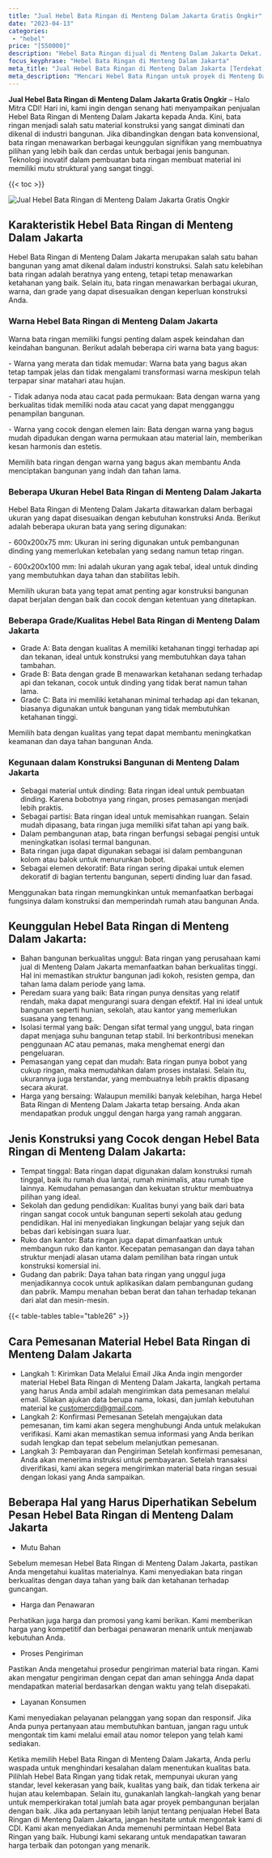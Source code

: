 ```yaml
---
title: "Jual Hebel Bata Ringan di Menteng Dalam Jakarta Gratis Ongkir"
date: "2023-04-13"
categories:
 - "hebel"
price: "[550000]"
description: "Hebel Bata Ringan dijual di Menteng Dalam Jakarta Dekat. Hebel Bata Ringan ini sering digunakan dalam proyek pembangunan sebagai bahan bangunan dinding yang kuat dan tahan lama. Silakan hubungi kami untuk informasi lebih lanjut."
focus_keyphrase: "Hebel Bata Ringan di Menteng Dalam Jakarta"
meta_title: "Jual Hebel Bata Ringan di Menteng Dalam Jakarta [Terdekat] - CDI"
meta_description: "Mencari Hebel Bata Ringan untuk proyek di Menteng Dalam Jakarta? Kami menawarkan Hebel Bata Ringan berkualitas untuk bahan bangunan dinding. Segera dapatkan penawaran terbaik."
---
```


**Jual Hebel Bata Ringan di Menteng Dalam Jakarta Gratis Ongkir** – Halo Mitra CDI! Hari ini, kami ingin dengan senang hati menyampaikan penjualan Hebel Bata Ringan di Menteng Dalam Jakarta kepada Anda. Kini, bata ringan menjadi salah satu material konstruksi yang sangat diminati dan dikenal di industri bangunan. Jika dibandingkan dengan bata konvensional, bata ringan menawarkan berbagai keunggulan signifikan yang membuatnya pilihan yang lebih baik dan cerdas untuk berbagai jenis bangunan. Teknologi inovatif dalam pembuatan bata ringan membuat material ini memiliki mutu struktural yang sangat tinggi.

{{< toc >}}

![Jual Hebel Bata Ringan di Menteng Dalam Jakarta Gratis Ongkir](/images/hebel/hebel-bataringan-25.jpg)

## Karakteristik Hebel Bata Ringan di Menteng Dalam Jakarta

Hebel Bata Ringan di Menteng Dalam Jakarta merupakan salah satu bahan bangunan yang amat dikenal dalam industri konstruksi. Salah satu kelebihan bata ringan adalah beratnya yang enteng, tetapi tetap menawarkan ketahanan yang baik. Selain itu, bata ringan menawarkan berbagai ukuran, warna, dan grade yang dapat disesuaikan dengan keperluan konstruksi Anda.

### Warna Hebel Bata Ringan di Menteng Dalam Jakarta

Warna bata ringan memiliki fungsi penting dalam aspek keindahan dan keindahan bangunan. Berikut adalah beberapa ciri warna bata yang bagus:

\- Warna yang merata dan tidak memudar: Warna bata yang bagus akan tetap tampak jelas dan tidak mengalami transformasi warna meskipun telah terpapar sinar matahari atau hujan.

\- Tidak adanya noda atau cacat pada permukaan: Bata dengan warna yang berkualitas tidak memiliki noda atau cacat yang dapat mengganggu penampilan bangunan.

\- Warna yang cocok dengan elemen lain: Bata dengan warna yang bagus mudah dipadukan dengan warna permukaan atau material lain, memberikan kesan harmonis dan estetis.

Memilih bata ringan dengan warna yang bagus akan membantu Anda menciptakan bangunan yang indah dan tahan lama.

### Beberapa Ukuran Hebel Bata Ringan di Menteng Dalam Jakarta

Hebel Bata Ringan di Menteng Dalam Jakarta ditawarkan dalam berbagai ukuran yang dapat disesuaikan dengan kebutuhan konstruksi Anda. Berikut adalah beberapa ukuran bata yang sering digunakan:

\- 600x200x75 mm: Ukuran ini sering digunakan untuk pembangunan dinding yang memerlukan ketebalan yang sedang namun tetap ringan.

\- 600x200x100 mm: Ini adalah ukuran yang agak tebal, ideal untuk dinding yang membutuhkan daya tahan dan stabilitas lebih.

Memilih ukuran bata yang tepat amat penting agar konstruksi bangunan dapat berjalan dengan baik dan cocok dengan ketentuan yang ditetapkan.

### Beberapa Grade/Kualitas Hebel Bata Ringan di Menteng Dalam Jakarta

*   Grade A: Bata dengan kualitas A memiliki ketahanan tinggi terhadap api dan tekanan, ideal untuk konstruksi yang membutuhkan daya tahan tambahan.
*   Grade B: Bata dengan grade B menawarkan ketahanan sedang terhadap api dan tekanan, cocok untuk dinding yang tidak berat namun tahan lama.
*   Grade C: Bata ini memiliki ketahanan minimal terhadap api dan tekanan, biasanya digunakan untuk bangunan yang tidak membutuhkan ketahanan tinggi.

Memilih bata dengan kualitas yang tepat dapat membantu meningkatkan keamanan dan daya tahan bangunan Anda.

### Kegunaan dalam Konstruksi Bangunan di Menteng Dalam Jakarta

*   Sebagai material untuk dinding: Bata ringan ideal untuk pembuatan dinding. Karena bobotnya yang ringan, proses pemasangan menjadi lebih praktis.
*   Sebagai partisi: Bata ringan ideal untuk memisahkan ruangan. Selain mudah dipasang, bata ringan juga memiliki sifat tahan api yang baik.
*   Dalam pembangunan atap, bata ringan berfungsi sebagai pengisi untuk meningkatkan isolasi termal bangunan.
*   Bata ringan juga dapat digunakan sebagai isi dalam pembangunan kolom atau balok untuk menurunkan bobot.
*   Sebagai elemen dekoratif: Bata ringan sering dipakai untuk elemen dekoratif di bagian tertentu bangunan, seperti dinding luar dan fasad.

Menggunakan bata ringan memungkinkan untuk memanfaatkan berbagai fungsinya dalam konstruksi dan memperindah rumah atau bangunan Anda.

## Keunggulan Hebel Bata Ringan di Menteng Dalam Jakarta:

*   Bahan bangunan berkualitas unggul: Bata ringan yang perusahaan kami jual di Menteng Dalam Jakarta memanfaatkan bahan berkualitas tinggi. Hal ini memastikan struktur bangunan jadi kokoh, resisten gempa, dan tahan lama dalam periode yang lama.
*   Peredam suara yang baik: Bata ringan punya densitas yang relatif rendah, maka dapat mengurangi suara dengan efektif. Hal ini ideal untuk bangunan seperti hunian, sekolah, atau kantor yang memerlukan suasana yang tenang.
*   Isolasi termal yang baik: Dengan sifat termal yang unggul, bata ringan dapat menjaga suhu bangunan tetap stabil. Ini berkontribusi menekan penggunaan AC atau pemanas, maka menghemat energi dan pengeluaran.
*   Pemasangan yang cepat dan mudah: Bata ringan punya bobot yang cukup ringan, maka memudahkan dalam proses instalasi. Selain itu, ukurannya juga terstandar, yang membuatnya lebih praktis dipasang secara akurat.
*   Harga yang bersaing: Walaupun memiliki banyak kelebihan, harga Hebel Bata Ringan di Menteng Dalam Jakarta tetap bersaing. Anda akan mendapatkan produk unggul dengan harga yang ramah anggaran.

## Jenis Konstruksi yang Cocok dengan Hebel Bata Ringan di Menteng Dalam Jakarta:

*   Tempat tinggal: Bata ringan dapat digunakan dalam konstruksi rumah tinggal, baik itu rumah dua lantai, rumah minimalis, atau rumah tipe lainnya. Kemudahan pemasangan dan kekuatan struktur membuatnya pilihan yang ideal.
*   Sekolah dan gedung pendidikan: Kualitas bunyi yang baik dari bata ringan sangat cocok untuk bangunan seperti sekolah atau gedung pendidikan. Hal ini menyediakan lingkungan belajar yang sejuk dan bebas dari kebisingan suara luar.
*   Ruko dan kantor: Bata ringan juga dapat dimanfaatkan untuk membangun ruko dan kantor. Kecepatan pemasangan dan daya tahan struktur menjadi alasan utama dalam pemilihan bata ringan untuk konstruksi komersial ini.
*   Gudang dan pabrik: Daya tahan bata ringan yang unggul juga menjadikannya cocok untuk aplikasikan dalam pembangunan gudang dan pabrik. Mampu menahan beban berat dan tahan terhadap tekanan dari alat dan mesin-mesin.

{{< table-tables table="table26" >}}

## Cara Pemesanan Material Hebel Bata Ringan di Menteng Dalam Jakarta

*   Langkah 1: Kirimkan Data Melalui Email
Jika Anda ingin mengorder material Hebel Bata Ringan di Menteng Dalam Jakarta, langkah pertama yang harus Anda ambil adalah mengirimkan data pemesanan melalui email. Silakan ajukan data berupa nama, lokasi, dan jumlah kebutuhan material ke customercdi@gmail.com.
*   Langkah 2: Konfirmasi Pemesanan
Setelah mengajukan data pemesanan, tim kami akan segera menghubungi Anda untuk melakukan verifikasi. Kami akan memastikan semua informasi yang Anda berikan sudah lengkap dan tepat sebelum melanjutkan pemesanan.
*   Langkah 3: Pembayaran dan Pengiriman
Setelah konfirmasi pemesanan, Anda akan menerima instruksi untuk pembayaran. Setelah transaksi diverifikasi, kami akan segera mengirimkan material bata ringan sesuai dengan lokasi yang Anda sampaikan.

## Beberapa Hal yang Harus Diperhatikan Sebelum Pesan Hebel Bata Ringan di Menteng Dalam Jakarta

*   Mutu Bahan

Sebelum memesan Hebel Bata Ringan di Menteng Dalam Jakarta, pastikan Anda mengetahui kualitas materialnya. Kami menyediakan bata ringan berkualitas dengan daya tahan yang baik dan ketahanan terhadap guncangan.
*   Harga dan Penawaran

Perhatikan juga harga dan promosi yang kami berikan. Kami memberikan harga yang kompetitif dan berbagai penawaran menarik untuk menjawab kebutuhan Anda.
*   Proses Pengiriman

Pastikan Anda mengetahui prosedur pengiriman material bata ringan. Kami akan mengatur pengiriman dengan cepat dan aman sehingga Anda dapat mendapatkan material berdasarkan dengan waktu yang telah disepakati.
*   Layanan Konsumen

Kami menyediakan pelayanan pelanggan yang sopan dan responsif. Jika Anda punya pertanyaan atau membutuhkan bantuan, jangan ragu untuk mengontak tim kami melalui email atau nomor telepon yang telah kami sediakan.

Ketika memilih Hebel Bata Ringan di Menteng Dalam Jakarta, Anda perlu waspada untuk menghindari kesalahan dalam menentukan kualitas bata. Pilihlah Hebel Bata Ringan yang tidak retak, mempunyai ukuran yang standar, level kekerasan yang baik, kualitas yang baik, dan tidak terkena air hujan atau kelembapan. Selain itu, gunakanlah langkah-langkah yang benar untuk memperkirakan total jumlah bata agar proyek pembangunan berjalan dengan baik. Jika ada pertanyaan lebih lanjut tentang penjualan Hebel Bata Ringan di Menteng Dalam Jakarta, jangan hesitate untuk mengontak kami di CDI. Kami akan menyediakan Anda memenuhi permintaan Hebel Bata Ringan yang baik. Hubungi kami sekarang untuk mendapatkan tawaran harga terbaik dan potongan yang menarik.